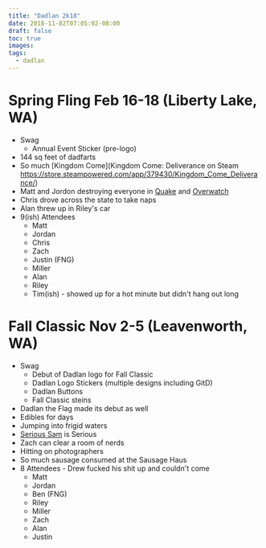 ```yaml
---
title: "Dadlan 2k18"
date: 2018-11-02T07:05:02-08:00
draft: false
toc: true
images:
tags:
  - dadlan
---
```


# Spring Fling Feb 16-18 (Liberty Lake, WA)
- Swag
  - Annual Event Sticker (pre-logo)
- 144 sq feet of dadfarts
- So much [Kingdom Come](Kingdom Come: Deliverance on Steam
https://store.steampowered.com/app/379430/Kingdom_Come_Deliverance/)
- Matt and Jordon destroying everyone in [Quake](https://store.steampowered.com/app/2200/Quake_III_Arena/) and [Overwatch](https://eu.shop.battle.net/en-gb/product/overwatch?blzcmp=blizzard_hp_Overwatch_card)
- Chris drove across the state to take naps
- Alan threw up in Riley's car
- 9(ish) Attendees
  - Matt
  - Jordan
  - Chris
  - Zach
  - Justin (FNG)
  - Miller
  - Alan
  - Riley
  - Tim(ish) - showed up for a hot minute but didn't hang out long

# Fall Classic Nov 2-5 (Leavenworth, WA)
- Swag
  - Debut of Dadlan logo for Fall Classic
  - Dadlan Logo Stickers (multiple designs including GitD)
  - Dadlan Buttons
  - Fall Classic steins
- Dadlan the Flag made its debut as well
- Edibles for days
- Jumping into frigid waters
- [Serious Sam](https://store.steampowered.com/agecheck/app/41000/) is Serious
- Zach can clear a room of nerds
- Hitting on photographers
- So much sausage consumed at the Sausage Haus
- 8 Attendees - Drew fucked his shit up and couldn't come
  - Matt
  - Jordan
  - Ben (FNG)
  - Riley
  - Miller
  - Zach
  - Alan
  - Justin
